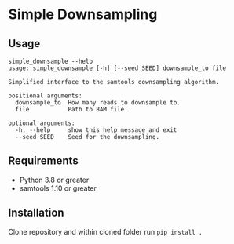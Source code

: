 # Simple Downsampling

## Usage
```
simple_downsample --help
usage: simple_downsample [-h] [--seed SEED] downsample_to file

Simplified interface to the samtools downsampling algorithm.

positional arguments:
  downsample_to  How many reads to downsample to.
  file           Path to BAM file.

optional arguments:
  -h, --help     show this help message and exit
  --seed SEED    Seed for the downsampling.
```

## Requirements
* Python 3.8 or greater
* samtools 1.10 or greater

## Installation
Clone repository and within cloned folder run `pip install .`
